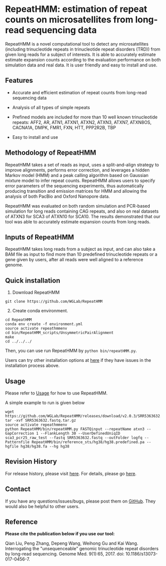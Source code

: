 # RepeatHMM: estimation of repeat counts on microsatellites from long-read sequencing data

RepeatHMM is a novel computational tool to detect any microsatellites (including trinucleotide repeats in trinucleotide repeat disorders (TRD)) from given long reads for a subject of interests. It is able to accurately estimate estimate expansion counts according to the evaluation performance on both simulation data and real data. It is user friendly and easy to install and use.

## Features

* Accurate and efficient estimation of repeat counts from long-read sequencing data

* Analysis of all types of simple repeats

* Prefined models are included for more than 10 well known trinucleotide repeats: AFF2, AR, ATN1, ATXN1, ATXN2, ATXN3, ATXN7, ATXN8OS, CACNA1A, DMPK, FMR1, FXN, HTT, PPP2R2B, TBP

* Easy to install and use

## Methodology of RepeatHMM

RepeatHMM takes a set of reads as input, uses a split-and-align strategy to improve alignments, performs error correction, and leverages a hidden Markov model (HMM) and a peak calling algorithm based on Gaussian mixture model to infer repeat counts. RepeatHMM allows users to specify error parameters of the sequencing experiments, thus automatically producing transition and emission matrices for HMM and allowing the analysis of both PacBio and Oxford Nanopore data. 

RepeatHMM was evaluated on both random simulation and PCR-based simulation for long reads containing CAG repeats, and also on real datasets of ATXN3 for SCA3 of ATXN10  for SCA10. The results demonstrated that our tool was able to accurately estimate expansion counts from long reads.

## Inputs of RepeatHMM

RepeatHMM takes long reads from a subject as input, and can also take a BAM file as input to find more than 10 predefined trinucleotide repeats or a gene given by users, after all reads were well aligned to a reference genome. 

## Quick installation

1. Download RepeatHMM

`git clone https://github.com/WGLab/RepeatHMM`

2. Create conda environment.
```
cd RepeatHMM
conda env create -f environment.yml
source activate repeathmmenv
cd bin/RepeatHMM_scripts/UnsymmetricPairAlignment
make
cd ../../../
```
Then, you can use run RepeatHMM by `python bin/repeatHMM.py`.

Users can try other installation options at [here](https://github.com/WGLab/RepeatHMM/blob/master/docs/Install.md) if they have issues in the installation process above.

## Usage

Please refer to [Usage](https://github.com/WGLab/RepeatHMM/blob/master/docs/Usage.md) for how to use RepeatHMM.

A simple example to run is given below
```
wget https://github.com/WGLab/RepeatHMM/releases/download/v2.0.3/SRR5363632.fastq.tar.gz
tar -xvf SRR5363632.fastq.tar.gz
source activate repeathmmenv
python RepeatHMM/bin/repeatHMM.py FASTQinput --repeatName atxn3 --GapCorrection 1 --FlankLength 30 --UserDefinedUniqID sca3_pcr25_raw_test --fastq SRR5363632.fastq --outFolder logfq --Patternfile RepeatHMM/bin/reference_sts/hg38/hg38.predefined.pa --hgfile hg38/hg38.fa --hg hg38 
```

## Revision History

For release history, please visit [here](https://github.com/WGLab/RepeatHMM/releases). For details, please go [here](https://github.com/WGLab/RepeatHMM/blob/master/README.md).

## Contact

If you have any questions/issues/bugs, please post them on [GitHub](https://github.com/WGLab/RepeatHMM/issues). They would also be helpful to other users. 

## Reference
**Please cite the publication below if you use our tool:**

Qian Liu, Peng Zhang, Depeng Wang, Weihong Gu and Kai Wang. Interrogating the "unsequenceable" genomic trinucleotide repeat disorders by long-read sequencing. Genome Med. 9(1):65, 2017. doi: 10.1186/s13073-017-0456-7.
